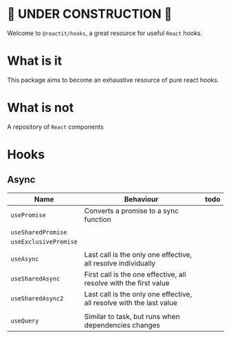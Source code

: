 
# 🚧  UNDER CONSTRUCTION 🚧

Welcome to `@reactit/hooks`, a great resource for useful `React` hooks.

# What is it

This package aims to become an exhaustive resource of pure react hooks.

# What is not

A repository of `React` components


# Hooks

## Async

| Name                  | Behaviour                                                            | todo |
|-----------------------|----------------------------------------------------------------------|------|
| `usePromise`          | Converts a promise to a sync function                                |      |
|                       |                                                                      |      |
| `useSharedPromise`    |                                                                      |      |
| `useExclusivePromise` |                                                                      |      |
|                       |                                                                      |      |
| `useAsync`            | Last call is the only one effective, all resolve individually        |      |
| `useSharedAsync`      | First call is the one effective, all resolve with the first value    |      |
| `useSharedAsync2`     | Last call is the only one effective, all resolve with the last value |      |
|                       |                                                                      |      |
| `useQuery`            | Similar to task, but runs when dependencies changes                  |      |
